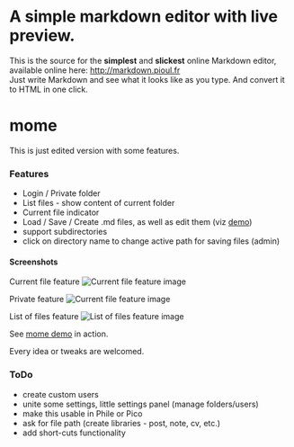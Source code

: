 A simple markdown editor with live preview.
=======
This is the source for the **simplest** and **slickest** online Markdown editor, available online here: http://markdown.pioul.fr  
Just write Markdown and see what it looks like as you type. And convert it to HTML in one click.

mome
====

This is just edited version with some features.

### Features

- Login / Private folder
- List files - show content of current folder
- Current file indicator
- Load / Save / Create .md files, as well as edit them (viz [demo](http://mome.fswitch.cz))
- support subdirectories
- click on directory name to change active path for saving files (admin)

#### Screenshots

Current file feature
![Current file feature image](http://mome.fswitch.cz/images/mome_screenshot_current_file.png "Current file feature")

Private feature
![Current file feature image](http://mome.fswitch.cz/images/mome_screenshot_private.png "Private feature")

List of files feature
![List of files feature image](http://mome.fswitch.cz/images/mome_screenshot_list_files_n.png "List of files feature")

See [mome demo](http://mome.fswitch.cz) in action.

Every idea or tweaks are welcomed.

### ToDo

- create custom users
- unite some settings, little settings panel (manage folders/users)
- make this usable in Phile or Pico
- ask for file path (create libraries - post, note, cv, etc.)
- add short-cuts functionality
